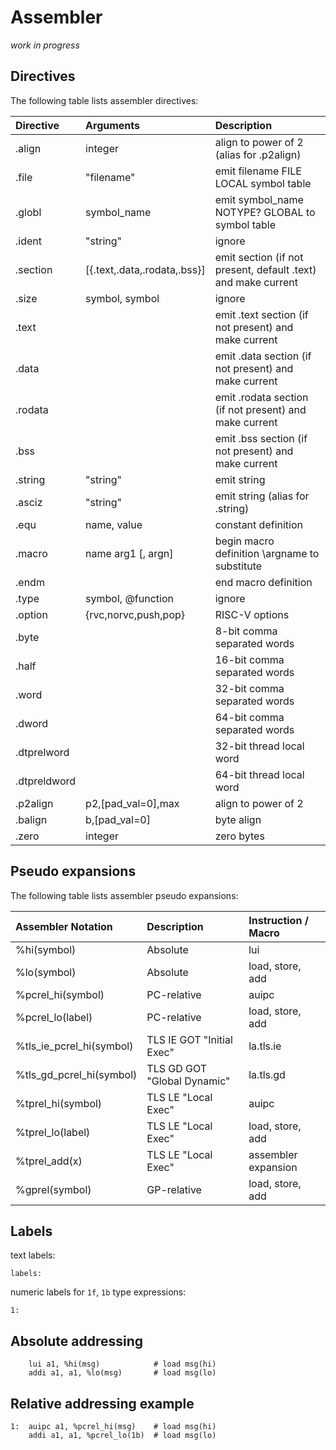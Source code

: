 Assembler
==============

_work in progress_

Directives
-----------------

The following table lists assembler directives:

Directive    | Arguments                    | Description
:----------- | :-------------               | :---------------
.align       | integer                      | align to power of 2 (alias for .p2align)
.file        | "filename"                   | emit filename FILE LOCAL symbol table
.globl       | symbol_name                  | emit symbol_name NOTYPE? GLOBAL to symbol table
.ident       | "string"                     | ignore
.section     | [{.text,.data,.rodata,.bss}] | emit section (if not present, default .text) and make current
.size        | symbol, symbol               | ignore
.text        |                              | emit .text section (if not present) and make current
.data        |                              | emit .data section (if not present) and make current
.rodata      |                              | emit .rodata section (if not present) and make current
.bss         |                              | emit .bss section (if not present) and make current
.string      | "string"                     | emit string
.asciz       | "string"                     | emit string (alias for .string)
.equ         | name, value                  | constant definition
.macro       | name arg1 [, argn]           | begin macro definition \argname to substitute
.endm        |                              | end macro definition
.type        | symbol, @function            | ignore
.option      | {rvc,norvc,push,pop}         | RISC-V options
.byte        |                              | 8-bit comma separated words
.half        |                              | 16-bit comma separated words
.word        |                              | 32-bit comma separated words
.dword       |                              | 64-bit comma separated words
.dtprelword  |                              | 32-bit thread local word
.dtpreldword |                              | 64-bit thread local word
.p2align     | p2,[pad_val=0],max           | align to power of 2
.balign      | b,[pad_val=0]                | byte align
.zero        | integer                      | zero bytes

Pseudo expansions
----------------------

The following table lists assembler pseudo expansions:

Assembler Notation       | Description                 | Instruction / Macro
:----------------------  | :---------------            | :-------------------
%hi(symbol)              | Absolute                    | lui
%lo(symbol)              | Absolute                    | load, store, add
%pcrel_hi(symbol)        | PC-relative                 | auipc
%pcrel_lo(label)         | PC-relative                 | load, store, add
%tls_ie_pcrel_hi(symbol) | TLS IE GOT "Initial Exec"   | la.tls.ie
%tls_gd_pcrel_hi(symbol) | TLS GD GOT "Global Dynamic" | la.tls.gd
%tprel_hi(symbol)        | TLS LE "Local Exec"         | auipc
%tprel_lo(label)         | TLS LE "Local Exec"         | load, store, add
%tprel_add(x)            | TLS LE "Local Exec"         | assembler expansion
%gprel(symbol)           | GP-relative                 | load, store, add

Labels
------------

text labels:

```
labels:
```

numeric labels for `1f`, `1b` type expressions:

```
1:
```

Absolute addressing
------------------------

```
	lui a1, %hi(msg)            # load msg(hi)
	addi a1, a1, %lo(msg)       # load msg(lo)
```

Relative addressing example
--------------------------------

```
1:	auipc a1, %pcrel_hi(msg)    # load msg(hi)
	addi a1, a1, %pcrel_lo(1b)  # load msg(lo)
```
